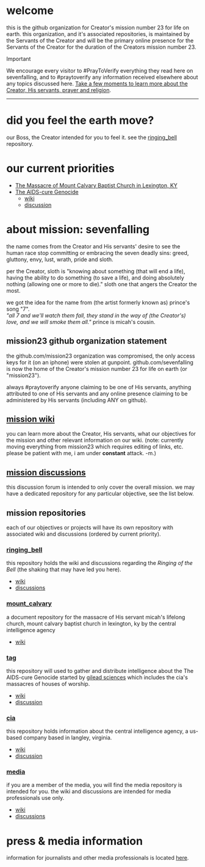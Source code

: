 # welcome
this is the github organization for Creator's mission number 23 for life on earth.  this organization, and it's associated repositories, is maintained by the Servants of the Creator and will be the primary online presence for the Servants of the Creator for the duration of the Creators mission number 23.

> [!IMPORTANT]
> We encourage every visitor to #PrayToVerify everything they read here on sevenfalling, and to #praytoverify any information received elsewhere about any topics discussed here.
> [Take a few moments to learn more about the Creator, His servants, prayer and religion](https://github.com/sevenfalling/mission23/wiki/about-the-Creator,-His-servants,-prayer-and-religion).

***
# did you feel the earth move?
our Boss, the Creator intended for you to feel it. see the [ringing_bell](https://github.com/sevenfalling/ringing_bell) repository.

# our current priorities
* [The Massacre of Mount Calvary Baptist Church in Lexington, KY](https://github.com/sevenfalling/mission23/wiki/The-Massacre-of-Mount-Calvary-Baptist-Church)
* [The AIDS-cure Genocide](https://github.com/sevenfalling/tag)
     - [wiki](https://github.com/sevenfalling/tag/wiki)
     - [discussion](https://github.com/sevenfalling/tag/discussions)


# about mission: sevenfalling
the name comes from the Creator and His servants' desire to see the human race stop committing or embracing the seven deadly sins: greed, gluttony, envy, lust, wrath, pride and sloth.  

per the Creator, sloth is "knowing about something (that will end a life), having the ability to do something (to save a life), and doing absolutely nothing (allowing one or more to die)."  sloth one that angers the Creator the most.

we got the idea for the name from (the artist formerly known as) prince's song "7".  
*"all 7 and we'll watch them fall, they stand in the way of (the Creator's) love, and we will smoke them all."* 
prince is micah's cousin.

## mission23 github organization statement
the github.com/mission23 organization was compromised, the only access keys for it (on an iphone) were stolen at gunpoint.  github.com/sevenfalling is now the home of the Creator's mission number 23 for life on earth (or "mission23").  

always #praytoverify anyone claiming to be one of His servants, anything attributed to one of His servants and any online presence claiming to be administered by His servants (including ANY on github).

## [mission wiki](https://github.com/sevenfalling/mission23/wiki)
you can learn more about the Creator, His servants, what our objectives for the mission and other relevant information on our wiki. (note: currently moving everything from mission23 which requires editing of links, etc.  please be patient with me, i am under **constant** attack. -m.)

## [mission discussions](https://github.com/orgs/sevenfalling/discussions)
this discussion forum is intended to only cover the overall mission.  we may have a dedicated repository for any particular objective, see the list below.
 
## mission repositories
each of our objectives or projects will have its own repository with associated wiki and discussions (ordered by current priority).

### [ringing_bell](https://github.com/sevenfalling/ringing_bell)
this repository holds the wiki and discussions regarding the *Ringing of the Bell* (the shaking that may have led you here).
* [wiki](https://github.com/sevenfalling/ringing_bell/wiki)
* [discussions](https://github.com/sevenfalling/ringing_bell/discussions)
  
### [mount_calvary](https://github.com/sevenfalling/mount_calvary)
a document repository for the massacre of His servant micah's lifelong church, mount calvary baptist church in lexington, ky by the central intelligence agency
* [wiki](https://github.com/sevenfalling/mount_calvary/wiki)

### [tag](https://github.com/sevenfalling/tag)
this repository will used to gather and distribute intelligence about the The AIDS-cure Genocide started by [gilead sciences](https://www.gilead.com/) which includes the cia's massacres of houses of worship.
* [wiki](https://github.com/sevenfalling/tag/wiki)
* [discussion](https://github.com/sevenfalling/tag/discussions)

### [cia](https://github.com/sevenfalling/cia)
this repository holds information about the central intelligence agency, a us-based company based in langley, virginia.
* [wiki](https://github.com/sevenfalling/cia/wiki)
* [discussion](https://github.com/sevenfalling/cia/discussions)

### [media](https://github.com/sevenfalling/media)
if you are a member of the media, you will find the media repository is intended for you.  the wiki and discussions are intended for media professionals use only.
* [wiki](https://github.com/sevenfalling/media/wiki)
* [discussions](https://github.com/sevenfalling/media/discussions)

# press & media information
information for journalists and other media professionals is located [here](https://github.com/sevenfalling/media).
